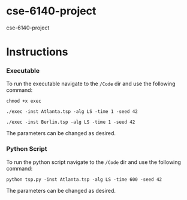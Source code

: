 # cse-6140-project
cse-6140-project



# Instructions

### Executable

To run the executable navigate to the `/Code` dir and use the following command:

`chmod +x exec`

`./exec -inst Atlanta.tsp -alg LS -time 1 -seed 42`

`./exec -inst Berlin.tsp -alg LS -time 1 -seed 42`

The parameters can be changed as desired.

### Python Script

To run the python script navigate to the `/Code` dir and use the following command:

`python tsp.py -inst Atlanta.tsp -alg LS -time 600 -seed 42`

The parameters can be changed as desired.